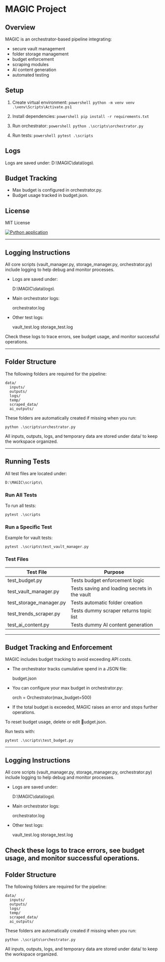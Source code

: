 ﻿# MAGIC Project

## Overview

MAGIC is an orchestrator-based pipeline integrating:
- secure vault management
- folder storage management
- budget enforcement
- scraping modules
- AI content generation
- automated testing

## Setup

1. Create virtual environment:
    `powershell
    python -m venv venv
    .\venv\Scripts\Activate.ps1
    `

2. Install dependencies:
    `powershell
    pip install -r requirements.txt
    `

3. Run orchestrator:
    `powershell
    python .\scripts\orchestrator.py
    `

4. Run tests:
    `powershell
    pytest .\scripts
    `

## Logs

Logs are saved under:
D:\MAGIC\data\logs\

## Budget Tracking

- Max budget is configured in orchestrator.py.
- Budget usage tracked in budget.json.

## License

MIT License

[![Python application](https://github.com/Diksha090587/Magic/actions/workflows/python-app.yml/badge.svg)](https://github.com/Diksha090587/Magic/actions/workflows/python-app.yml)

---

## Logging Instructions

All core scripts (vault_manager.py, storage_manager.py, orchestrator.py) include logging to help debug and monitor processes.

- Logs are saved under:

    D:\MAGIC\data\logs\

- Main orchestrator logs:

    orchestrator.log

- Other test logs:

    vault_test.log
    storage_test.log

Check these logs to trace errors, see budget usage, and monitor successful operations.

---

## Folder Structure

The following folders are required for the pipeline:

    data/
      inputs/
      outputs/
      logs/
      temp/
      scraped_data/
      ai_outputs/

These folders are automatically created if missing when you run:

    python .\scripts\orchestrator.py

All inputs, outputs, logs, and temporary data are stored under data/ to keep the workspace organized.

---

## Running Tests

All test files are located under:

    D:\MAGIC\scripts\

### Run All Tests

To run all tests:

    pytest .\scripts

### Run a Specific Test

Example for vault tests:

    pytest .\scripts\test_vault_manager.py

### Test Files

| Test File | Purpose |
|-----------|---------|
| test_budget.py | Tests budget enforcement logic |
| test_vault_manager.py | Tests saving and loading secrets in the vault |
| test_storage_manager.py | Tests automatic folder creation |
| test_trends_scraper.py | Tests dummy scraper returns topic list |
| test_ai_content.py | Tests dummy AI content generation |

---

## Budget Tracking and Enforcement

MAGIC includes budget tracking to avoid exceeding API costs.

- The orchestrator tracks cumulative spend in a JSON file:

    budget.json

- You can configure your max budget in orchestrator.py:

    orch = Orchestrator(max_budget=500)

- If the total budget is exceeded, MAGIC raises an error and stops further operations.

To reset budget usage, delete or edit udget.json.

Run tests with:

    pytest .\scripts\test_budget.py
---

## Logging Instructions

All core scripts (vault_manager.py, storage_manager.py, orchestrator.py) include logging to help debug and monitor processes.

- Logs are saved under:

    D:\MAGIC\data\logs\

- Main orchestrator logs:

    orchestrator.log

- Other test logs:

    vault_test.log
    storage_test.log

Check these logs to trace errors, see budget usage, and monitor successful operations.
---

## Folder Structure

The following folders are required for the pipeline:

    data/
      inputs/
      outputs/
      logs/
      temp/
      scraped_data/
      ai_outputs/

These folders are automatically created if missing when you run:

    python .\scripts\orchestrator.py

All inputs, outputs, logs, and temporary data are stored under data/ to keep the workspace organized.
